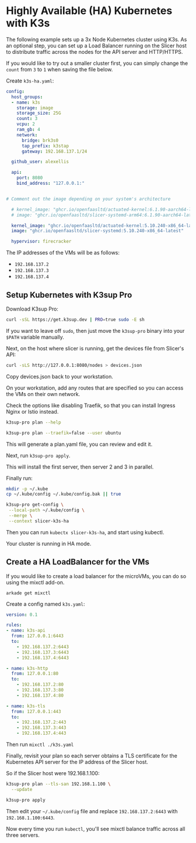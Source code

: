 # Highly Available (HA) Kubernetes with K3s

The following example sets up a 3x Node Kubernetes cluster using K3s. As an optional step, you can set up a Load Balancer running on the Slicer host to distribute traffic across the nodes for the API server and HTTP/HTTPS.

If you would like to try out a smaller cluster first, you can simply change the `count` from `3` to `1` when saving the file below.

Create `k3s-ha.yaml`:

```yaml
config:
  host_groups:
  - name: k3s
    storage: image
    storage_size: 25G
    count: 3
    vcpu: 2
    ram_gb: 4
    network:
      bridge: brk3s0
      tap_prefix: k3stap
      gateway: 192.168.137.1/24

  github_user: alexellis

  api:
    port: 8080
    bind_address: "127.0.0.1:"


# Comment out the image depending on your system's architecture

  # kernel_image: "ghcr.io/openfaasltd/actuated-kernel:6.1.90-aarch64-latest"
  # image: "ghcr.io/openfaasltd/slicer-systemd-arm64:6.1.90-aarch64-latest"

  kernel_image: "ghcr.io/openfaasltd/actuated-kernel:5.10.240-x86_64-latest"
  image: "ghcr.io/openfaasltd/slicer-systemd:5.10.240-x86_64-latest"

  hypervisor: firecracker
```

The IP addresses of the VMs will be as follows:

* `192.168.137.2`
* `192.168.137.3`
* `192.168.137.4`

## Setup Kubernetes with K3sup Pro

Download K3sup Pro:

```bash
curl -sSL https://get.k3sup.dev | PRO=true sudo -E sh
```

If you want to leave off `sudo`, then just move the `k3sup-pro` binary into your `$PATH` variable manually.

Next, on the host where slicer is running, get the devices file from Slicer's API:

```bash
curl -sLS http://127.0.0.1:8080/nodes > devices.json
```

Copy devices.json back to your workstation.

On your workstation, add any routes that are specified so you can access the VMs on their own network.

Check the options like disabling Traefik, so that you can install Ingress Nginx or Istio instead.

```bash
k3sup-pro plan --help

k3sup-pro plan --traefik=false --user ubuntu
```

This will generate a plan.yaml file, you can review and edit it.

Next, run `k3sup-pro apply`.

This will install the first server, then server 2 and 3 in parallel.

Finally run:

```bash
mkdir -p ~/.kube
cp ~/.kube/config ~/.kube/config.bak || true

k3sup-pro get-config \
 --local-path ~/.kube/config \
 --merge \
 --context slicer-k3s-ha
```

Then you can run `kubectx slicer-k3s-ha`, and start using kubectl.

Your cluster is running in HA mode.

## Create a HA LoadBalancer for the VMs

If you would like to create a load balancer for the microVMs, you can do so using the mixctl add-on.

```
arkade get mixctl
```

Create a config named `k3s.yaml`:

```yaml
version: 0.1

rules:
- name: k3s-api
  from: 127.0.0.1:6443
  to:
    - 192.168.137.2:6443
    - 192.168.137.3:6443
    - 192.168.137.4:6443

- name: k3s-http
  from: 127.0.0.1:80
  to:
    - 192.168.137.2:80
    - 192.168.137.3:80
    - 192.168.137.4:80

- name: k3s-tls
  from: 127.0.0.1:443
  to:
    - 192.168.137.2:443
    - 192.168.137.3:443
    - 192.168.137.4:443
```

Then run `mixctl ./k3s.yaml`

Finally, revisit your plan so each server obtains a TLS certificate for the Kubernetes API server for the IP address of the Slicer host.

So if the Slicer host were 192.168.1.100:

```bash
k3sup-pro plan --tls-san 192.168.1.100 \
  --update

k3sup-pro apply
```

Then edit your `~/.kube/config` file and replace `192.168.137.2:6443` with `192.168.1.100:6443`.

Now every time you run `kubectl`, you'll see mixctl balance traffic across all three servers.

